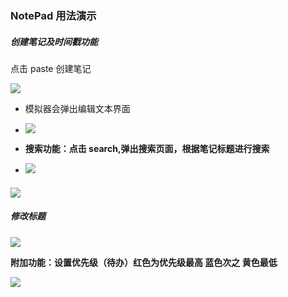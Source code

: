 ### NotePad 用法演示

##### 创建笔记及时间戳功能

点击 paste 创建笔记

![](README_md_files/07c99c00-affb-11ef-9839-e704fb43ad17.jpeg?v=1&type=image)

- 模拟器会弹出编辑文本界面

- ![](README_md_files/47b4d460-affb-11ef-9839-e704fb43ad17.jpeg?v=1&type=image)

- **搜索功能：点击 search,弹出搜索页面，根据笔记标题进行搜索**

- ![](README_md_files/85f67b70-affb-11ef-9839-e704fb43ad17.jpeg?v=1&type=image)

### ![](README_md_files/a1ee8430-affb-11ef-9839-e704fb43ad17.jpeg?v=1&type=image)

##### 修改标题

![](README_md_files/de744a70-affb-11ef-9839-e704fb43ad17.jpeg?v=1&type=image)

**附加功能：设置优先级（待办）红色为优先级最高 蓝色次之 黄色最低**

![](README_md_files/58668d70-affc-11ef-9839-e704fb43ad17.jpeg?v=1&type=image)
